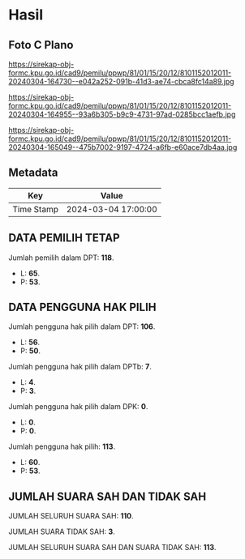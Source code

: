 # Hasil

## Foto C Plano

https://sirekap-obj-formc.kpu.go.id/cad9/pemilu/ppwp/81/01/15/20/12/8101152012011-20240304-164730--e042a252-091b-41d3-ae74-cbca8fc14a89.jpg

https://sirekap-obj-formc.kpu.go.id/cad9/pemilu/ppwp/81/01/15/20/12/8101152012011-20240304-164955--93a6b305-b9c9-4731-97ad-0285bcc1aefb.jpg

https://sirekap-obj-formc.kpu.go.id/cad9/pemilu/ppwp/81/01/15/20/12/8101152012011-20240304-165049--475b7002-9197-4724-a6fb-e60ace7db4aa.jpg


## Metadata

| Key        | Value               |
| ---------- | ------------------- |
| Time Stamp | 2024-03-04 17:00:00 |


## DATA PEMILIH TETAP

Jumlah pemilih dalam DPT: **118**.
 * L: **65**.
 * P: **53**.

## DATA PENGGUNA HAK PILIH

Jumlah pengguna hak pilih dalam DPT: **106**.
 * L: **56**.
 * P: **50**.

Jumlah pengguna hak pilih dalam DPTb: **7**.
 * L: **4**.
 * P: **3**.

Jumlah pengguna hak pilih dalam DPK: **0**.
 * L: **0**.
 * P: **0**.

Jumlah pengguna hak pilih: **113**.
 * L: **60**.
 * P: **53**.

## JUMLAH SUARA SAH DAN TIDAK SAH

JUMLAH SELURUH SUARA SAH: **110**.

JUMLAH SUARA TIDAK SAH: **3**.

JUMLAH SELURUH SUARA SAH DAN SUARA TIDAK SAH: **113**.



